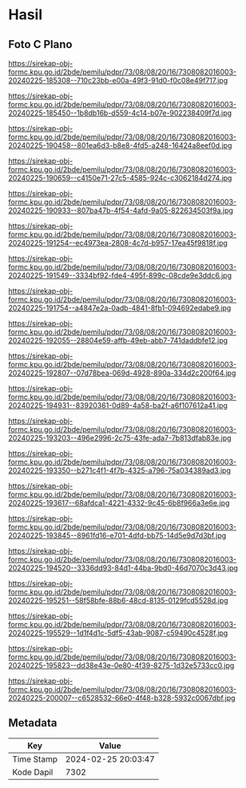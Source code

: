 # Hasil

## Foto C Plano

https://sirekap-obj-formc.kpu.go.id/2bde/pemilu/pdpr/73/08/08/20/16/7308082016003-20240225-185308--710c23bb-e00a-49f3-91d0-f0c08e49f717.jpg

https://sirekap-obj-formc.kpu.go.id/2bde/pemilu/pdpr/73/08/08/20/16/7308082016003-20240225-185450--1b8db16b-d559-4c14-b07e-902238409f7d.jpg

https://sirekap-obj-formc.kpu.go.id/2bde/pemilu/pdpr/73/08/08/20/16/7308082016003-20240225-190458--801ea6d3-b8e8-4fd5-a248-16424a8eef0d.jpg

https://sirekap-obj-formc.kpu.go.id/2bde/pemilu/pdpr/73/08/08/20/16/7308082016003-20240225-190659--c4150e71-27c5-4585-924c-c3062184d274.jpg

https://sirekap-obj-formc.kpu.go.id/2bde/pemilu/pdpr/73/08/08/20/16/7308082016003-20240225-190933--807ba47b-4f54-4afd-9a05-822634503f9a.jpg

https://sirekap-obj-formc.kpu.go.id/2bde/pemilu/pdpr/73/08/08/20/16/7308082016003-20240225-191254--ec4973ea-2808-4c7d-b957-17ea45f9818f.jpg

https://sirekap-obj-formc.kpu.go.id/2bde/pemilu/pdpr/73/08/08/20/16/7308082016003-20240225-191549--3334bf92-fde4-495f-899c-08cde9e3ddc6.jpg

https://sirekap-obj-formc.kpu.go.id/2bde/pemilu/pdpr/73/08/08/20/16/7308082016003-20240225-191754--a4847e2a-0adb-4841-8fb1-094692edabe9.jpg

https://sirekap-obj-formc.kpu.go.id/2bde/pemilu/pdpr/73/08/08/20/16/7308082016003-20240225-192055--28804e59-affb-49eb-abb7-741daddbfe12.jpg

https://sirekap-obj-formc.kpu.go.id/2bde/pemilu/pdpr/73/08/08/20/16/7308082016003-20240225-192807--07d78bea-069d-4928-890a-334d2c200f64.jpg

https://sirekap-obj-formc.kpu.go.id/2bde/pemilu/pdpr/73/08/08/20/16/7308082016003-20240225-194931--83920361-0d89-4a58-ba2f-a6f107612a41.jpg

https://sirekap-obj-formc.kpu.go.id/2bde/pemilu/pdpr/73/08/08/20/16/7308082016003-20240225-193203--496e2996-2c75-43fe-ada7-7b813dfab83e.jpg

https://sirekap-obj-formc.kpu.go.id/2bde/pemilu/pdpr/73/08/08/20/16/7308082016003-20240225-193350--b271c4f1-4f7b-4325-a796-75a034389ad3.jpg

https://sirekap-obj-formc.kpu.go.id/2bde/pemilu/pdpr/73/08/08/20/16/7308082016003-20240225-193617--68afdca1-4221-4332-9c45-6b8f966a3e6e.jpg

https://sirekap-obj-formc.kpu.go.id/2bde/pemilu/pdpr/73/08/08/20/16/7308082016003-20240225-193845--8961fd16-e701-4dfd-bb75-14d5e9d7d3bf.jpg

https://sirekap-obj-formc.kpu.go.id/2bde/pemilu/pdpr/73/08/08/20/16/7308082016003-20240225-194520--3336dd93-84d1-44ba-9bd0-46d7070c3d43.jpg

https://sirekap-obj-formc.kpu.go.id/2bde/pemilu/pdpr/73/08/08/20/16/7308082016003-20240225-195251--58f58bfe-88b6-48cd-8135-0129fcd5528d.jpg

https://sirekap-obj-formc.kpu.go.id/2bde/pemilu/pdpr/73/08/08/20/16/7308082016003-20240225-195529--1d1f4d1c-5df5-43ab-9087-c59490c4528f.jpg

https://sirekap-obj-formc.kpu.go.id/2bde/pemilu/pdpr/73/08/08/20/16/7308082016003-20240225-195823--dd38e43e-0e80-4f39-8275-1d32e5733cc0.jpg

https://sirekap-obj-formc.kpu.go.id/2bde/pemilu/pdpr/73/08/08/20/16/7308082016003-20240225-200007--c6528532-66e0-4f48-b328-5932c0067dbf.jpg


## Metadata

| Key        | Value               |
| ---------- | ------------------- |
| Time Stamp | 2024-02-25 20:03:47 |
| Kode Dapil | 7302                |



